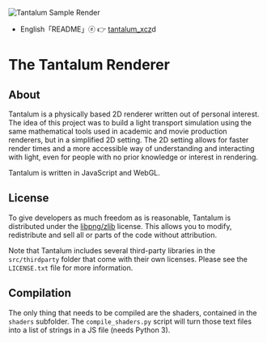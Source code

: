 <!-- ![Tantalum Sample Render](https://raw.githubusercontent.com/tunabrain/tantalum/master/Header.jpg "Tantalum Sample Render") -->
<!-- ![Tantalum Sample Render](https://raw.githubusercontent.com/ChenZhu-Xie/tantalum_xcz/master/img/cover.jpg "『钽渲染』样例") -->
![Tantalum Sample Render](https://gitee.com/ChenZhu-Xie/tantalum_xcz/raw/master/img/cover.jpg "『钽渲染』样例")

* English「README」ⓔ 👉 [tantalum_xcz](https://github.com/ChenZhu-Xie/tantalum_xcz)d

# The Tantalum Renderer #

## About ##

Tantalum is a physically based 2D renderer written out of personal interest. The idea of this project was to build a light transport simulation using the same mathematical tools used in academic and movie production renderers, but in a simplified 2D setting. The 2D setting allows for faster render times and a more accessible way of understanding and interacting with light, even for people with no prior knowledge or interest in rendering.

Tantalum is written in JavaScript and WebGL.

## License ##

To give developers as much freedom as is reasonable, Tantalum is distributed under the [libpng/zlib](http://opensource.org/licenses/Zlib) license. This allows you to modify, redistribute and sell all or parts of the code without attribution.

Note that Tantalum includes several third-party libraries in the `src/thirdparty` folder that come with their own licenses. Please see the `LICENSE.txt` file for more information.

## Compilation ##

The only thing that needs to be compiled are the shaders, contained in the `shaders` subfolder. The `compile_shaders.py` script will turn those text files into a list of strings in a JS file (needs Python 3).
